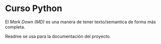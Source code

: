 # Curso Python
El *Mark Down (MD)* es una manera de tener texto/semantica de forma más completa.

Readme se usa para la documentación del proyecto.
